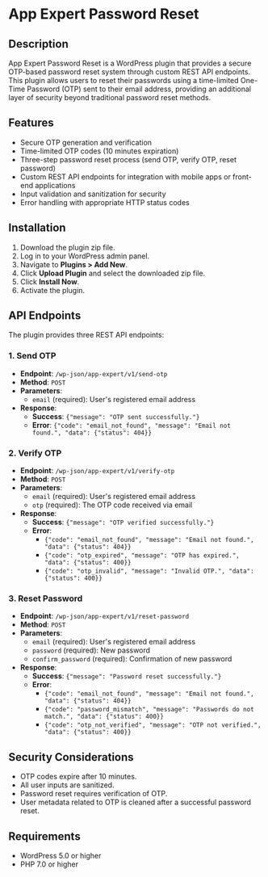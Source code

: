 # App Expert Password Reset

## Description
App Expert Password Reset is a WordPress plugin that provides a secure OTP-based password reset system through custom REST API endpoints. This plugin allows users to reset their passwords using a time-limited One-Time Password (OTP) sent to their email address, providing an additional layer of security beyond traditional password reset methods.

## Features
- Secure OTP generation and verification
- Time-limited OTP codes (10 minutes expiration)
- Three-step password reset process (send OTP, verify OTP, reset password)
- Custom REST API endpoints for integration with mobile apps or front-end applications
- Input validation and sanitization for security
- Error handling with appropriate HTTP status codes

## Installation
1. Download the plugin zip file.
2. Log in to your WordPress admin panel.
3. Navigate to **Plugins > Add New**.
4. Click **Upload Plugin** and select the downloaded zip file.
5. Click **Install Now**.
6. Activate the plugin.

## API Endpoints
The plugin provides three REST API endpoints:

### 1. Send OTP
- **Endpoint**: `/wp-json/app-expert/v1/send-otp`
- **Method**: `POST`
- **Parameters**:
    - `email` (required): User's registered email address
- **Response**:
    - **Success**: `{"message": "OTP sent successfully."}`
    - **Error**: `{"code": "email_not_found", "message": "Email not found.", "data": {"status": 404}}`

### 2. Verify OTP
- **Endpoint**: `/wp-json/app-expert/v1/verify-otp`
- **Method**: `POST`
- **Parameters**:
    - `email` (required): User's registered email address
    - `otp` (required): The OTP code received via email
- **Response**:
    - **Success**: `{"message": "OTP verified successfully."}`
    - **Error**:
        - `{"code": "email_not_found", "message": "Email not found.", "data": {"status": 404}}`
        - `{"code": "otp_expired", "message": "OTP has expired.", "data": {"status": 400}}`
        - `{"code": "otp_invalid", "message": "Invalid OTP.", "data": {"status": 400}}`

### 3. Reset Password
- **Endpoint**: `/wp-json/app-expert/v1/reset-password`
- **Method**: `POST`
- **Parameters**:
    - `email` (required): User's registered email address
    - `password` (required): New password
    - `confirm_password` (required): Confirmation of new password
- **Response**:
    - **Success**: `{"message": "Password reset successfully."}`
    - **Error**:
        - `{"code": "email_not_found", "message": "Email not found.", "data": {"status": 404}}`
        - `{"code": "password_mismatch", "message": "Passwords do not match.", "data": {"status": 400}}`
        - `{"code": "otp_not_verified", "message": "OTP not verified.", "data": {"status": 400}}`


## Security Considerations
- OTP codes expire after 10 minutes.
- All user inputs are sanitized.
- Password reset requires verification of OTP.
- User metadata related to OTP is cleaned after a successful password reset.

## Requirements
- WordPress 5.0 or higher
- PHP 7.0 or higher
